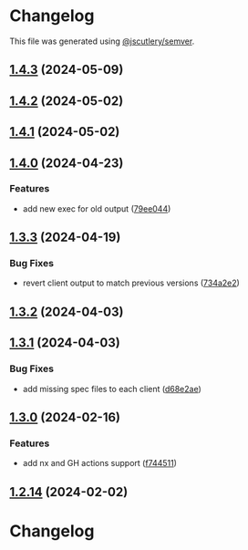 # Changelog

This file was generated using [@jscutlery/semver](https://github.com/jscutlery/semver).

## [1.4.3](https://github.com/RedHatInsights/javascript-clients/compare/@redhat-cloud-services/topological-inventory-client-1.4.2...@redhat-cloud-services/topological-inventory-client-1.4.3) (2024-05-09)

## [1.4.2](https://github.com/RedHatInsights/javascript-clients/compare/@redhat-cloud-services/topological-inventory-client-1.4.1...@redhat-cloud-services/topological-inventory-client-1.4.2) (2024-05-02)

## [1.4.1](https://github.com/RedHatInsights/javascript-clients/compare/@redhat-cloud-services/topological-inventory-client-1.4.0...@redhat-cloud-services/topological-inventory-client-1.4.1) (2024-05-02)

## [1.4.0](https://github.com/RedHatInsights/javascript-clients/compare/@redhat-cloud-services/topological-inventory-client-1.3.3...@redhat-cloud-services/topological-inventory-client-1.4.0) (2024-04-23)


### Features

* add new exec for old output ([79ee044](https://github.com/RedHatInsights/javascript-clients/commit/79ee044c77d216c71a5040405017a0a1d422cf90))

## [1.3.3](https://github.com/RedHatInsights/javascript-clients/compare/@redhat-cloud-services/topological-inventory-client-1.3.2...@redhat-cloud-services/topological-inventory-client-1.3.3) (2024-04-19)


### Bug Fixes

* revert client output to match previous versions ([734a2e2](https://github.com/RedHatInsights/javascript-clients/commit/734a2e22d1464892ca1fb3114b366435c90d1110))

## [1.3.2](https://github.com/RedHatInsights/javascript-clients/compare/@redhat-cloud-services/topological-inventory-client-1.3.1...@redhat-cloud-services/topological-inventory-client-1.3.2) (2024-04-03)

## [1.3.1](https://github.com/Hyperkid123/javascript-clients/compare/@redhat-cloud-services/topological-inventory-client-1.3.0...@redhat-cloud-services/topological-inventory-client-1.3.1) (2024-04-03)


### Bug Fixes

* add missing spec files to each client ([d68e2ae](https://github.com/Hyperkid123/javascript-clients/commit/d68e2ae5d7d21f03cb60181c19ea12f18e9989b6))

## [1.3.0](https://github.com/RedHatInsights/javascript-clients/compare/@redhat-cloud-services/topological-inventory-client-1.2.13...@redhat-cloud-services/topological-inventory-client-1.3.0) (2024-02-16)


### Features

* add nx and GH actions support ([f744511](https://github.com/RedHatInsights/javascript-clients/commit/f744511308bf530dd53724792939e133c8d7cf22))

## [1.2.14](https://github.com/RedHatInsights/javascript-clients/compare/@redhat-cloud-services/topological-inventory-client-1.2.13...@redhat-cloud-services/topological-inventory-client-1.2.14) (2024-02-02)

# Changelog
